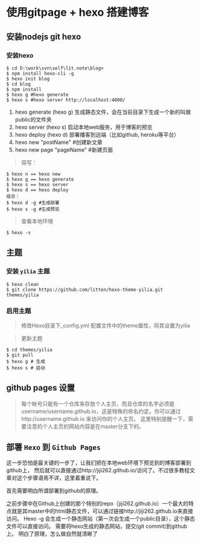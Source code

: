 # 使用gitpage + hexo 搭建博客
## 安装nodejs git hexo

### 安装hexo
```
$ cd D:\work\svn\self\lit.note\blog>
$ npm install hexo-cli -g
$ hexo init blog
$ cd blog
$ npm install
$ hexo g #hexo generate
$ hexo s #hexo server http://localhost:4000/
```

1. hexo generate (hexo g) 生成静态文件，会在当前目录下生成一个新的叫做public的文件夹
2. hexo server (hexo s) 启动本地web服务，用于博客的预览
3. hexo deploy (hexo d) 部署播客到远端（比如github, heroku等平台）
4. hexo new "postName" #创建新文章
5. hexo new page "pageName" #新建页面

> 简写：
```
$ hexo n == hexo new
$ hexo g == hexo generate
$ hexo s == hexo server
$ hexo d == hexo deploy
组合：
$ hexo d -g #生成部署
$ hexo s -g #生成预览
```

> 查看本地环境
```
$ hexo -v
```

## 主题
### 安装 `yilia` 主题
```
$ hexo clean
$ git clone https://github.com/litten/hexo-theme-yilia.git themes/yilia
```
### 启用主题
> 修改Hexo目录下_config.yml 配置文件中的theme属性，将其设置为yilia

> 更新主题

```
$ cd themes/yilia
$ git pull
$ hexo g # 生成
$ hexo s # 启动
```

## github pages 设置
> 每个帐号只能有一个仓库来存放个人主页，而且仓库的名字必须是username/username.github.io，这是特殊的命名约定。你可以通过http://username.github.io 来访问你的个人主页。
> 这里特别提醒一下，需要注意的个人主页的网站内容是在master分支下的。

## 部署 `Hexo` 到 `Github Pages`
这一步恐怕是最关键的一步了，让我们把在本地web环境下预览到的博客部署到github上，
然后就可以直接通过http://jiji262.github.io/访问了。不过很多教程文章对这个步骤语焉不详，这里着重说下。

首先需要明白所谓部署到github的原理。

之前步骤中在Github上创建的那个特别的repo（jiji262.github.io）一个最大的特点就是其master中的html静态文件，可以通过链接http://jiji262.github.io来直接访问。
Hexo -g 会生成一个静态网站（第一次会生成一个public目录），这个静态文件可以直接访问。
需要将hexo生成的静态网站，提交(git commit)到github上。
明白了原理，怎么做自然就清晰了


